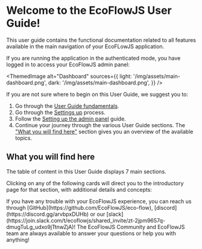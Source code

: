 # Welcome to the EcoFlowJS User Guide!

This user guide contains the functional documentation related to all features available in the main navigation of your EcoFLowJS application.

If you are running the application in the authenticated mode, you have logged in to access your EcoFlowJS admin panel:

<ThemedImage
alt="Dashboard"
sources={{
    light: '/img/assets/main-dashboard.png',
    dark: '/img/assets/main-dashboard.png',
  }}
/>

If you are not sure where to begin on this User Guide, we suggest you to:

1. Go through the [User Guide fundamentals](./guide-fundamentals).
2. Go through the [Settings up](./setting-up-application) process.
3. Follow the [Setting up the admin panel](./setting-up-the-admin-panel) guide.
4. Continue your journey through the various User Guide sections. The ["What you will find here"](#what-you-will-find-here) section gives you an overview of the available topics.

## What you will find here

The table of content in this User Guide displays 7 main sections.

Clicking on any of the following cards will direct you to the introductory page for that section, with additional details and concepts:

<Admonition type="info" icon="😀" title="Welcome to the EcoFlowJS Community."> 
If you have any trouble with your EcoFlowJS experience, you can reach us through [GitHub](https://github.com/EcoFlowJS/eco-flow), [discord](https://discord.gg/arvbpxDUHb) or our [slack](https://join.slack.com/t/ecoflowjs/shared_invite/zt-2jpm9657q-dmugTuLg_udxo9jTtnwZjA)! The EcoFlowJS Community and EcoFlowJS team are always available to answer your questions or help you with anything!
</Admonition>
